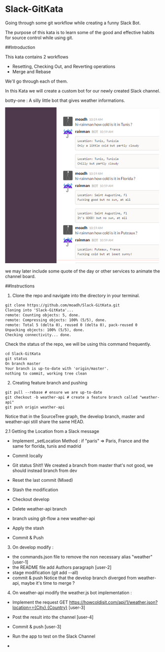 # Slack-GitKata
Going through some git workflow while creating a funny Slack Bot.

The purpose of this kata is to learn some of the good and effective habits for source control while using git. 

##Introduction

This kata contains 2 workflows 

* Resetting, Checking Out, and Reverting operations
* Merge and Rebase

We'll go through each of them.

In this Kata we will create a custom bot for our newly created Slack channel.

botty-one : A silly little bot that gives weather informations.

<img src = "https://raw.githubusercontent.com/moadh/bottyslack/master/Capture.PNG" width = 500>


we may later include some quote of the day or other services to animate the channel board.



##Instructions

1. Clone the repo and navigate into the directory in your terminal.
```
git clone https://github.com/moadh/Slack-GitKata.git
Cloning into 'Slack-GitKata'...
remote: Counting objects: 5, done.
remote: Compressing objects: 100% (5/5), done.
remote: Total 5 (delta 0), reused 0 (delta 0), pack-reused 0
Unpacking objects: 100% (5/5), done.
Checking connectivity... done.
```
Check the status of the repo, we will be using this command frequently.
```
cd Slack-GitKata
git status
On branch master
Your branch is up-to-date with 'origin/master'.
nothing to commit, working tree clean
``` 

2. Creating feature branch and pushing
```
git pull --rebase # ensure we are up-to-date
git checkout -b weather-api # create a feature branch called "weather-api"
git push origin weather-api
```

Notice that in the SourceTree graph, the develop branch, master and weather-api still share the same HEAD.

2.1 Getting the Location from a Slack message
* Implement _setLocation Method : if "paris" => Paris, France and the same for florida, tunis and madrid
* Commit locally
* Git status
Shit!! We created a branch from master that's not good, we should instead branch from dev

* Reset the last commit (Mixed)
* Stash the modification
* Checkout develop
* Delete weather-api branch
* branch using git-flow a new weather-api
* Apply the stash
* Commit & Push


3. On develop modify : 
* the commands.json file to remove the non necessary alias "weather" [user-1]
* the README file add Authors paragraph [user-2]
* stage modification (git add --all)
* commit & push
Notice that the develop branch diverged from weather-api, maybe it's time to merge ?

4. On weather-api modify the weather.js bot implementation : 
* Implement the request GET https://howcoldisit.com/api/1/weather.json?location=={City},{Country} [user-3]
* Post the result into the channel [user-4]
* Commit & push [user-3]
* Run the app to test on the Slack Channel

* 


